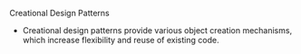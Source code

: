 Creational Design Patterns

- Creational design patterns provide various object creation mechanisms, which increase flexibility and reuse of
  existing code.